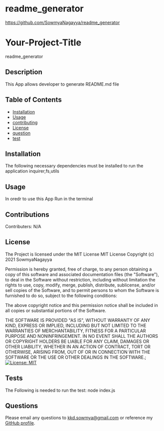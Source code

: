 # readme_generator
  https://github.com/SowmyaNagayya/readme_generator

  # Your-Project-Title
  readme_generator

  ## Description
  This App allows developer to generate README.md file

  ## Table of Contents 
  - [Installation](#installation)
  - [Usage](#usage)
  - [contributing](#Contributions)
  - [License](#license)
  - [question](#Questions)
  - [test](#tests)

  ## Installation
  The  following necessary dependencies must be  installed  to run the application inquirer,fs,utils

  ## Usage
  In oredr to use this App Run in the terminal

  ## Contributions
  Contributers: N/A

  ## License
  The Project is licensed under the MIT License
  MIT License
  Copyright (c) 2021 SowmyaNagayya

  Permission is hereby granted, free of charge, to any person obtaining a copy
  of this software and associated documentation files (the "Software"), to deal
  in the Software without restriction, including without limitation the rights
  to use, copy, modify, merge, publish, distribute, sublicense, and/or sell
  copies of the Software, and to permit persons to whom the Software is
  furnished to do so, subject to the following conditions:
  
  The above copyright notice and this permission notice shall be included in all
  copies or substantial portions of the Software.
  
  THE SOFTWARE IS PROVIDED "AS IS", WITHOUT WARRANTY OF ANY KIND, EXPRESS OR
  IMPLIED, INCLUDING BUT NOT LIMITED TO THE WARRANTIES OF MERCHANTABILITY,
  FITNESS FOR A PARTICULAR PURPOSE AND NONINFRINGEMENT. IN NO EVENT SHALL THE
  AUTHORS OR COPYRIGHT HOLDERS BE LIABLE FOR ANY CLAIM, DAMAGES OR OTHER
  LIABILITY, WHETHER IN AN ACTION OF CONTRACT, TORT OR OTHERWISE, ARISING FROM,
  OUT OF OR IN CONNECTION WITH THE SOFTWARE OR THE USE OR OTHER DEALINGS IN THE
  SOFTWARE.;
  [![License: MIT](https://img.shields.io/badge/License-MIT-yellow.svg)](https://opensource.org/licenses/MIT) 
    
  ## Tests
  The Following is needed to run the test: node index.js

  ## Questions
  Please email any questions to kkd.sowmya@gmail.com or reference my [GitHub profile](https://github.com/SowmyaNagayya).
  